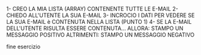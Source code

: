 <!-- ESERCIZIO E-MAIL-->

1- CREO LA MIA LISTA (ARRAY) CONTENENTE TUTTE LE E-MAIL
2- CHIEDO ALL'UTENTE LA SUA E-MAIL
3- INCROCIO I DATI PER VEDERE SE LA SUA E-MAIL è CONTENUTA NELLA LISTA (PUNTO 1)
4- SE LA E-MAIL DELL'UTENTE RISULTA ESSERE CONTENUTA...
    ALLORA: STAMPO UN MESSAGGIO POSITIVO
    ALTRIMENTI: STAMPO UN MESSAGGIO NEGATIVO

fine esercizio


